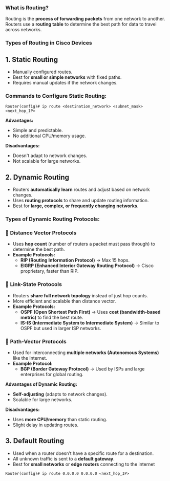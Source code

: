 ### **What is Routing?**

Routing is the **process of forwarding packets** from one network to another. Routers use a **routing table** to determine the best path for data to travel across networks.

### **Types of Routing in Cisco Devices**

## **1. Static Routing**

- Manually configured routes.
- Best for **small or simple networks** with fixed paths.
- Requires manual updates if the network changes.

### **Commands to Configure Static Routing:**
```
Router(config)# ip route <destination_network> <subnet_mask> <next_hop_IP>
```

**Advantages:**

- Simple and predictable.
- No additional CPU/memory usage.

**Disadvantages:**

- Doesn't adapt to network changes.
- Not scalable for large networks.

## **2. Dynamic Routing**

- Routers **automatically learn** routes and adjust based on network changes.
- Uses **routing protocols** to share and update routing information.
- Best for **large, complex, or frequently changing networks**.

### **Types of Dynamic Routing Protocols:**

### 🔹 **Distance Vector Protocols**

- Uses **hop count** (number of routers a packet must pass through) to determine the best path.
- **Example Protocols:**
    - **RIP (Routing Information Protocol)** → Max 15 hops.
    - **EIGRP (Enhanced Interior Gateway Routing Protocol)** → Cisco proprietary, faster than RIP.

### 🔹 **Link-State Protocols**

- Routers **share full network topology** instead of just hop counts.
- More efficient and scalable than distance vector.
- **Example Protocols:**
    - **OSPF (Open Shortest Path First)** → Uses **cost (bandwidth-based metric)** to find the best route.
    - **IS-IS (Intermediate System to Intermediate System)** → Similar to OSPF but used in larger ISP networks.

### 🔹 **Path-Vector Protocols**

- Used for interconnecting **multiple networks (Autonomous Systems)** like the Internet.
- **Example Protocol:**
    - **BGP (Border Gateway Protocol)** → Used by ISPs and large enterprises for global routing.

**Advantages of Dynamic Routing:**

- **Self-adjusting** (adapts to network changes).
- Scalable for large networks.

**Disadvantages:**

- Uses **more CPU/memory** than static routing.
- Slight delay in updating routes.

## **3. Default Routing**

- Used when a router doesn’t have a specific route for a destination.
- All unknown traffic is sent to a **default gateway**.
- Best for **small networks** or **edge routers** connecting to the internet

```
Router(config)# ip route 0.0.0.0 0.0.0.0 <next_hop_IP>
```